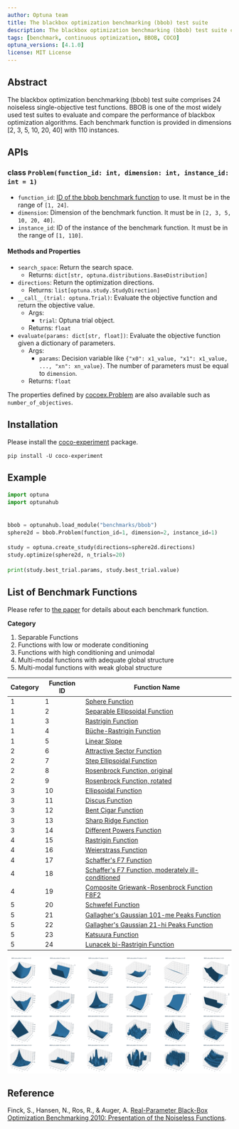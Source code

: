 ```yaml
---
author: Optuna team
title: The blackbox optimization benchmarking (bbob) test suite
description: The blackbox optimization benchmarking (bbob) test suite consists of 24 noiseless single-objective test functions including Sphere, Ellipsoidal, Rastrigin, Rosenbrock, etc. This package is a wrapper of the COCO (COmparing Continuous Optimizers) experiments library.
tags: [benchmark, continuous optimization, BBOB, COCO]
optuna_versions: [4.1.0]
license: MIT License
---
```


## Abstract

The blackbox optimization benchmarking (bbob) test suite comprises 24 noiseless single-objective test functions. BBOB is one of the most widely used test suites to evaluate and compare the performance of blackbox optimization algorithms. Each benchmark function is provided in dimensions \[2, 3, 5, 10, 20, 40\] with 110 instances.

## APIs

### class `Problem(function_id: int, dimension: int, instance_id: int = 1)`

- `function_id`: [ID of the bbob benchmark function](https://numbbo.github.io/coco/testsuites/bbob) to use. It must be in the range of `[1, 24]`.
- `dimension`: Dimension of the benchmark function. It must be in `[2, 3, 5, 10, 20, 40]`.
- `instance_id`: ID of the instance of the benchmark function. It must be in the range of `[1, 110]`.

#### Methods and Properties

- `search_space`: Return the search space.
  - Returns: `dict[str, optuna.distributions.BaseDistribution]`
- `directions`: Return the optimization directions.
  - Returns: `list[optuna.study.StudyDirection]`
- `__call__(trial: optuna.Trial)`: Evaluate the objective function and return the objective value.
  - Args:
    - `trial`: Optuna trial object.
  - Returns: `float`
- `evaluate(params: dict[str, float])`: Evaluate the objective function given a dictionary of parameters.
  - Args:
    - `params`: Decision variable like `{"x0": x1_value, "x1": x1_value, ..., "xn": xn_value}`. The number of parameters must be equal to `dimension`.
  - Returns: `float`

The properties defined by [cocoex.Problem](https://numbbo.github.io/coco-doc/apidocs/cocoex/cocoex.Problem.html) are also available such as `number_of_objectives`.

## Installation

Please install the [coco-experiment](https://github.com/numbbo/coco-experiment/tree/main/build/python) package.

```shell
pip install -U coco-experiment
```

## Example

```python
import optuna
import optunahub


bbob = optunahub.load_module("benchmarks/bbob")
sphere2d = bbob.Problem(function_id=1, dimension=2, instance_id=1)

study = optuna.create_study(directions=sphere2d.directions)
study.optimize(sphere2d, n_trials=20)

print(study.best_trial.params, study.best_trial.value)
```

## List of Benchmark Functions

Please refer to [the paper](https://numbbo.github.io/gforge/downloads/download16.00/bbobdocfunctions.pdf) for details about each benchmark function.

**Category**

1. Separable Functions
1. Functions with low or moderate conditioning
1. Functions with high conditioning and unimodal
1. Multi-modal functions with adequate global structure
1. Multi-modal functions with weak global structure

| Category  | Function ID | Function Name                                                                                                            |
|-----------|-------------|--------------------------------------------------------------------------------------------------------------------------|
| 1         | 1           | [Sphere Function](https://coco-platform.org/testsuites/bbob/functions/f01.html)                                          |
| 1         | 2           | [Separable Ellipsoidal Function](https://coco-platform.org/testsuites/bbob/functions/f02.html)                           |
| 1         | 3           | [Rastrigin Function](https://coco-platform.org/testsuites/bbob/functions/f03.html)                                       |
| 1         | 4           | [Büche-Rastrigin Function](https://coco-platform.org/testsuites/bbob/functions/f04.html)                                 |
| 1         | 5           | [Linear Slope](https://coco-platform.org/testsuites/bbob/functions/f05.html)                                             |
| 2         | 6           | [Attractive Sector Function](https://coco-platform.org/testsuites/bbob/functions/f06.html)                               |
| 2         | 7           | [Step Ellipsoidal Function](https://coco-platform.org/testsuites/bbob/functions/f07.html)                                |
| 2         | 8           | [Rosenbrock Function, original](https://coco-platform.org/testsuites/bbob/functions/f08.html)                            |
| 2         | 9           | [Rosenbrock Function, rotated](https://coco-platform.org/testsuites/bbob/functions/f09.html)                             |
| 3         | 10          | [Ellipsoidal Function](https://coco-platform.org/testsuites/bbob/functions/f10.html)                                     |
| 3         | 11          | [Discus Function](https://coco-platform.org/testsuites/bbob/functions/f11.html)                                          |
| 3         | 12          | [Bent Cigar Function](https://coco-platform.org/testsuites/bbob/functions/f12.html)                                      |
| 3         | 13          | [Sharp Ridge Function](https://coco-platform.org/testsuites/bbob/functions/f13.html)                                     |
| 3         | 14          | [Different Powers Function](https://coco-platform.org/testsuites/bbob/functions/f14.html)                                |
| 4         | 15          | [Rastrigin Function](https://coco-platform.org/testsuites/bbob/functions/f15.html)                                       |
| 4         | 16          | [Weierstrass Function](https://coco-platform.org/testsuites/bbob/functions/f16.html)                                     |
| 4         | 17          | [Schaffer's F7 Function](https://coco-platform.org/testsuites/bbob/functions/f17.html)                                   |
| 4         | 18          | [Schaffer's F7 Function, moderately ill-conditioned](https://coco-platform.org/testsuites/bbob/functions/f18.html)       |
| 4         | 19          | [Composite Griewank-Rosenbrock Function F8F2](https://coco-platform.org/testsuites/bbob/functions/f19.html)              |
| 5         | 20          | [Schwefel Function](https://coco-platform.org/testsuites/bbob/functions/f20.html)                                        |
| 5         | 21          | [Gallagher's Gaussian 101-me Peaks Function](https://coco-platform.org/testsuites/bbob/functions/f21.html)               |
| 5         | 22          | [Gallagher's Gaussian 21-hi Peaks Function](https://coco-platform.org/testsuites/bbob/functions/f22.html)                |
| 5         | 23          | [Katsuura Function](https://coco-platform.org/testsuites/bbob/functions/f23.html)                                        |
| 5         | 24          | [Lunacek bi-Rastrigin Function](https://coco-platform.org/testsuites/bbob/functions/f24.html)                            |

![BBOB Plots](images/bbob.png)

## Reference

Finck, S., Hansen, N., Ros, R., & Auger, A. [Real-Parameter Black-Box Optimization Benchmarking 2010: Presentation of the Noiseless Functions](https://numbbo.github.io/gforge/downloads/download16.00/bbobdocfunctions.pdf).
